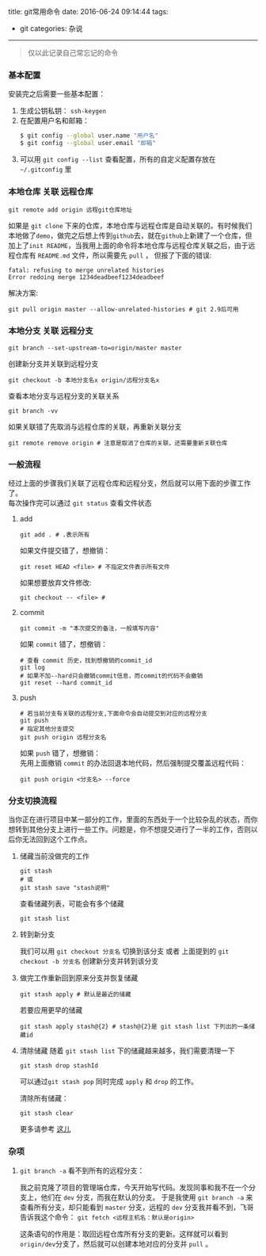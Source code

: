 title: git常用命令
date: 2016-06-24 09:14:44
tags: 
- git
categories: 杂说
---
>仅以此记录自己常忘记的命令

### 基本配置
安装完之后需要一些基本配置：
1. 生成公钥私钥： `ssh-keygen`
2. 在配置用户名和邮箱：
    ``` bash
    $ git config --global user.name "用户名"
    $ git config --global user.email "邮箱"
    ```
3. 可以用 `git config --list` 查看配置，所有的自定义配置存放在 `~/.gitconfig` 里

### 本地仓库 关联 远程仓库
``` shell
git remote add origin 远程git仓库地址
```
如果是 `git clone` 下来的仓库，本地仓库与远程仓库是自动关联的。有时候我们本地做了`demo`，做完之后想上传到`github`去，就在`github`上新建了一个仓库，但加上了`init README`，当我用上面的命令将本地仓库与远程仓库关联之后，由于远程仓库有 `README.md` 文件，所以需要先 `pull` ， 但报了下面的错误:
``` shell
fatal: refusing to merge unrelated histories
Error redoing merge 1234deadbeef1234deadbeef
```
解决方案:
``` shell
git pull origin master --allow-unrelated-histories # git 2.9后可用
```

### 本地分支 关联 远程分支
``` shell
git branch --set-upstream-to=origin/master master
```
创建新分支并关联到远程分支
``` shell
git checkout -b 本地分支名x origin/远程分支名x
```
查看本地分支与远程分支的关联关系
``` shell
git branch -vv
```
如果关联错了先取消与远程仓库的关联，再重新关联分支
``` shell
git remote remove origin # 注意是取消了仓库的关联，还需要重新关联仓库
```
<!-- more -->
### 一般流程
经过上面的步骤我们关联了远程仓库和远程分支，然后就可以用下面的步骤工作了。  
每次操作完可以通过 `git status` 查看文件状态

1. add
    ``` shell
    git add . # .表示所有
    ```
    如果文件提交错了，想撤销：
    ``` shell
    git reset HEAD <file> # 不指定文件表示所有文件
    ```
    如果想要放弃文件修改:
    ``` shell
    git checkout -- <file> #
    ```
2. commit
    ``` shell
    git commit -m "本次提交的备注，一般填写内容"
    ```
    如果 `commit` 错了，想撤销：
    ``` shell
    # 查看 commit 历史，找到想撤销的commit_id
    git log
    # 如果不加--hard只会撤销commit信息，而commit的代码不会撤销
    git reset --hard commit_id
    ```
3. push
    ``` shell
    # 若当前分支有关联的远程分支,下面命令会自动提交到对应的远程分支
    git push
    # 指定其他分支提交
    git push origin 远程分支名
    ```
    如果 `push` 错了，想撤销：  
    先用上面撤销 `commit` 的办法回退本地代码，然后强制提交覆盖远程代码：
    ``` shell
    git push origin <分支名> --force
    ```
### 分支切换流程
当你正在进行项目中某一部分的工作，里面的东西处于一个比较杂乱的状态，而你想转到其他分支上进行一些工作。问题是，你不想提交进行了一半的工作，否则以后你无法回到这个工作点。

1. 储藏当前没做完的工作
    ``` shell
    git stash
    # 或
    git stash save "stash说明"
    ```
    查看储藏列表，可能会有多个储藏
    ``` shell
    git stash list
    ```

2. 转到新分支

    我们可以用 `git checkout 分支名` 切换到该分支 或者 上面提到的 `git checkout -b 分支名` 创建新分支并转到该分支

3. 做完工作重新回到原来分支并恢复储藏
    ``` shell
    git stash apply # 默认是最近的储藏
    ```
    若要应用更早的储藏
    ``` shell
    git stash apply stash@{2} # stash@{2}是 git stash list 下列出的一条储藏id
    ```
4. 清除储藏
    随着 `git stash list` 下的储藏越来越多，我们需要清理一下
    ``` shell
    git stash drop stashId
    ```
    可以通过`git stash pop` 同时完成 `apply` 和 `drop` 的工作。

    清除所有储藏：
    ``` shell
    git stash clear
    ```
    更多请参考 [这儿](http://iissnan.com/progit/html/zh/ch6_3.html)

### 杂项

1.  `git branch -a` 看不到所有的远程分支：

    我之前克隆了项目的管理端仓库，今天开始写代码。发现同事和我不在一个分支上，他们在 `dev` 分支，而我在默认的分支。
    于是我使用 `git branch -a`
    来查看所有分支，却只能看到 `master` 分支，远程的 `dev` 分支我并看不到，飞哥告诉我这个命令： `git fetch <远程主机名：默认是origin>`

    这条语句的作用是：取回远程仓库所有分支的更新。这样就可以看到 `origin/dev`分支了，然后就可以创建本地对应的分支并 `pull` 。
